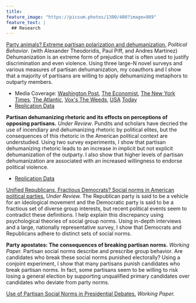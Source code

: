 ```yaml
---
title:
feature_image: "https://picsum.photos/1300/400?image=989"
feature_text: |
  ## Research
---
```


[Party animals? Extreme partisan polarization and dehumanization.](https://link.springer.com/article/10.1007/s11109-019-09559-4) *Political Behavior*. (with Alexander Theodoridis, Paul Piff, and Andres Martinez)
Dehumanization is an extreme form of prejudice that is often used to justify discrimination and even violence. Using three large-N novel surveys and various measures of partisan dehumanization, my coauthors and I show that a majority of partisans are willing to apply dehumanizing metaphors to outparty members.

* Media Coverage: [Washington Post](https://www.washingtonpost.com/news/monkey-cage/wp/2018/05/21/trump-isnt-the-only-one-who-calls-opponents-animals-democrats-and-republicans-do-it-to-each-other/?utm_term=.da53c790f2cc), [The Economist](https://www.economist.com/united-states/2018/05/24/the-primeval-tribalism-of-american-politics), [The New York](https://www.nytimes.com/2018/05/24/opinion/trump-animals-immigrants-politics.html) [Times](https://www.nytimes.com/2020/09/16/opinion/biden-trump-2020-violence.html?smid=tw-share), [The Atlantic](https://www.theatlantic.com/magazine/archive/2019/12/how-america-ends/600757/), [Vox's The Weeds](https://megaphone.link/VMP8815636850), [USA](https://www.usatoday.com/story/news/politics/2018/06/17/group-tries-lower-volume-high-decibel-noise-dividing-nation/689980002/) [Today](https://www.usatoday.com/story/news/politics/2019/06/11/trump-era-anxiety-inspires-better-angels-civil-discourse/3747143002/)
* [Replication Data](https://github.com/jamesmartherus/Party_Animals_Replication)


**Partisan dehumanizing rhetoric and its effects on perceptions of opposing partisans.** *Under Review*.
Pundits and scholars have decried the use of incendiary and dehumanizing rhetoric by political elites, but the consequences of this rhetoric in the American political context are understudied. Using two survey experiments, I show that partisan dehumanizing rhetoric leads to an increase in implicit but not explicit dehumanization of the outparty. I also show that higher levels of partisan dehumanization are associated with an increased willingness to endorse political violence.

* [Replication Data](https://github.com/jamesmartherus/Dehumanizing_Rhetoric_Replication)


[Unified Republicans, Fractious Democrats? Social norms in American political parties.](https://www.dropbox.com/s/wylslto7tpqtr51/Partisan_Social_Norms.pdf?dl=0) *Under Review.*
The Republican party is said to be a vehicle for an ideological movement and the Democratic party is said to be a fractious set of diverse group interests, but recent political events seem to contradict these definitions. I help explain this discrepancy using psychological theories of social group norms. Using in-depth interviews and a large, nationally representative survey, I show that Democrats and Republicans adhere to distinct sets of social norms.

**Party apostates: The consequences of breaking partisan norms.** *Working Paper.* 
Partisan social norms describe and prescribe group behavior. Are candidates who break these social norms punished electorally? Using a conjoint experiment, I show that many partisans  punish candidates who break partisan norms. In fact, some partisans seem to be willing to risk losing a general election by supporting unqualified primary candidates over candidates who deviate from party norms.

[Use of Partisan Social Norms in Presidential Debates.](https://www.dropbox.com/s/0vz57uyxo0ef6ao/Use_of_Partisan_Social_Norms_in_Presidential_Debates.pdf?dl=0) *Working Paper.* 

